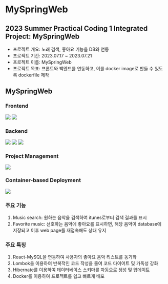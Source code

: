 # MySpringWeb

## 2023 Summer Practical Coding 1 Integrated Project: MySpringWeb
* 프로젝트 개요: 노래 검색, 좋아요 기능을 DB와 연동
* 프로젝트 기간: 2023.07.17 ~ 2023.07.21
* 프로젝트 이름: MySpringWeb
* 프로젝트 목표: 프론트와 백엔드를 연동하고, 이를 docker image로 만들 수 있도록 dockerfile 제작

## MySpringWeb

### Frontend
<img src="https://img.shields.io/badge/HTML5-E34F26?style=for-the-badge&logo=HTML5&logoColor=white"> <img src="https://img.shields.io/badge/React-61DAFB?style=for-the-badge&logo=React&logoColor=black">

### Backend
<img src="https://img.shields.io/badge/Spring Boot-6DB33F?style=for-the-badge&logo=Spring Boot&logoColor=white"> <img src="https://img.shields.io/badge/Hibernate-59666C?style=for-the-badge&logo=Hibernate&logoColor=white"> <img src="https://img.shields.io/badge/MySQL-4479A1?style=for-the-badge&logo=MySQL&logoColor=white">

### Project Management
<img src="https://img.shields.io/badge/Apache Maven-C71A36?style=for-the-badge&logo=Apache Maven&logoColor=white">

### Container-based Deployment
<img src="https://img.shields.io/badge/Docker-2496ED?style=for-the-badge&logo=Docker&logoColor=white">

### 주요 기능
1. Music search: 원하는 음악을 검색하여 itunes로부터 검색 결과를 표시
2. Favorite music: 선호하는 음악에 좋아요를 표시하면, 해당 음악이 database에 저장되고 이후 web page를 재접속해도 상태 유지

### 주요 특징
1. React-MySQL을 연동하여 사용자의 좋아요 음악 리스트를 동기화
2. Lombok을 이용하여 반복적인 코드 작성을 줄여 코드 다이어트 및 가독성 강화
3. Hibernate를 이용하여 데이터베이스 스키마를 자동으로 생성 및 업데이트
4. Docker를 이용하여 프로젝트를 쉽고 빠르게 배포
